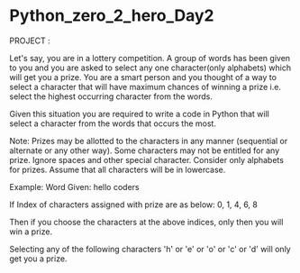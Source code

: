 # Python_zero_2_hero_Day2

PROJECT :

Let's say, you are in a lottery competition. A group of words has been given to you and you are asked to select any one character(only alphabets) which will get you a prize. You are a smart person and you thought of a way to select a character that will have maximum chances of winning a prize i.e. select the highest occurring character from the words.

Given this situation you are required to write a code in Python that will select a character from the words that occurs the most.

Note:
Prizes may be allotted to the characters in any manner (sequential or alternate or any other way). Some characters may not be entitled for any prize.
Ignore spaces and other special character. Consider only alphabets for prizes.
Assume that all characters will be in lowercase.


Example:
Word Given: hello coders

If Index of characters assigned with prize are as below: 0, 1, 4, 6, 8

Then if you choose the characters at the above indices, only then you will win a prize.

Selecting any of the following characters 'h' or 'e' or 'o' or 'c' or 'd' will only get you a prize.
